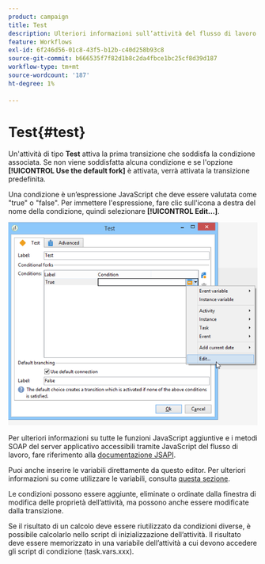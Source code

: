 ```yaml
---
product: campaign
title: Test
description: Ulteriori informazioni sull’attività del flusso di lavoro Test
feature: Workflows
exl-id: 6f246d56-01c8-43f5-b12b-c40d258b93c8
source-git-commit: b666535f7f82d1b8c2da4fbce1bc25cf8d39d187
workflow-type: tm+mt
source-wordcount: '187'
ht-degree: 1%

---
```


# Test{#test}



Un&#39;attività di tipo **Test** attiva la prima transizione che soddisfa la condizione associata. Se non viene soddisfatta alcuna condizione e se l&#39;opzione **[!UICONTROL Use the default fork]** è attivata, verrà attivata la transizione predefinita.

Una condizione è un’espressione JavaScript che deve essere valutata come &quot;true&quot; o &quot;false&quot;. Per immettere l&#39;espressione, fare clic sull&#39;icona a destra del nome della condizione, quindi selezionare **[!UICONTROL Edit...]**.

![](assets/edit_test.png)

Per ulteriori informazioni su tutte le funzioni JavaScript aggiuntive e i metodi SOAP del server applicativo accessibili tramite JavaScript del flusso di lavoro, fare riferimento alla [documentazione JSAPI](https://experienceleague.adobe.com/developer/campaign-api/api/index.html?lang=it).

Puoi anche inserire le variabili direttamente da questo editor. Per ulteriori informazioni su come utilizzare le variabili, consulta [questa sezione](javascript-scripts-and-templates.md#variables).

Le condizioni possono essere aggiunte, eliminate o ordinate dalla finestra di modifica delle proprietà dell’attività, ma possono anche essere modificate dalla transizione.

Se il risultato di un calcolo deve essere riutilizzato da condizioni diverse, è possibile calcolarlo nello script di inizializzazione dell’attività. Il risultato deve essere memorizzato in una variabile dell’attività a cui devono accedere gli script di condizione (task.vars.xxx).
